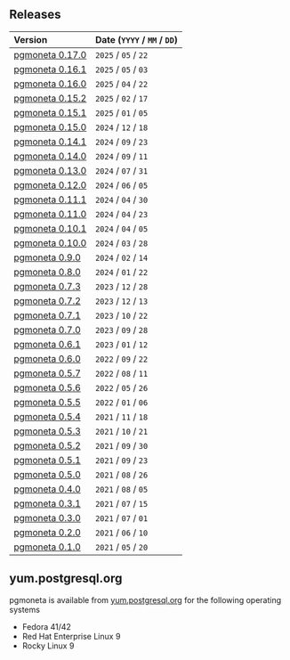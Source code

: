 ## Releases

|Version|Date (`YYYY` / `MM` / `DD`) |
|:---|---|
|[pgmoneta 0.17.0](/_posts/2025-05-22-pgmoneta-0.17.0.html)|`2025` / `05` / `22`|
|[pgmoneta 0.16.1](/_posts/2025-05-03-pgmoneta-0.16.1.html)|`2025` / `05` / `03`|
|[pgmoneta 0.16.0](/_posts/2025-04-22-pgmoneta-0.16.0.html)|`2025` / `04` / `22`|
|[pgmoneta 0.15.2](/_posts/2025-02-17-pgmoneta-0.15.2.html)|`2025` / `02` / `17`|
|[pgmoneta 0.15.1](/_posts/2025-01-05-pgmoneta-0.15.1.html)|`2025` / `01` / `05`|
|[pgmoneta 0.15.0](/_posts/2024-12-18-pgmoneta-0.15.0.html)|`2024` / `12` / `18`|
|[pgmoneta 0.14.1](/_posts/2024-09-23-pgmoneta-0.14.1.html)|`2024` / `09` / `23`|
|[pgmoneta 0.14.0](/_posts/2024-09-11-pgmoneta-0.14.0.html)|`2024` / `09` / `11`|
|[pgmoneta 0.13.0](/_posts/2024-07-31-pgmoneta-0.13.0.html)|`2024` / `07` / `31`|
|[pgmoneta 0.12.0](/_posts/2024-06-05-pgmoneta-0.12.0.html)|`2024` / `06` / `05`|
|[pgmoneta 0.11.1](/_posts/2024-04-30-pgmoneta-0.11.1.html)|`2024` / `04` / `30`|
|[pgmoneta 0.11.0](/_posts/2024-04-23-pgmoneta-0.11.0.html)|`2024` / `04` / `23`|
|[pgmoneta 0.10.1](/_posts/2024-04-05-pgmoneta-0.10.1.html)|`2024` / `04` / `05`|
|[pgmoneta 0.10.0](/_posts/2024-03-28-pgmoneta-0.10.0.html)|`2024` / `03` / `28`|
|[pgmoneta 0.9.0](/_posts/2024-02-14-pgmoneta-0.9.0.html)|`2024` / `02` / `14`|
|[pgmoneta 0.8.0](/_posts/2024-01-22-pgmoneta-0.8.0.html)|`2024` / `01` / `22`|
|[pgmoneta 0.7.3](/_posts/2023-12-28-pgmoneta-0.7.3.html)|`2023` / `12` / `28`|
|[pgmoneta 0.7.2](/_posts/2023-12-13-pgmoneta-0.7.2.html)|`2023` / `12` / `13`|
|[pgmoneta 0.7.1](/_posts/2023-10-22-pgmoneta-0.7.1.html)|`2023` / `10` / `22`|
|[pgmoneta 0.7.0](/_posts/2023-09-28-pgmoneta-0.7.0.html)|`2023` / `09` / `28`|
|[pgmoneta 0.6.1](/_posts/2023-01-12-pgmoneta-0.6.1.html)|`2023` / `01` / `12`|
|[pgmoneta 0.6.0](/_posts/2022-09-22-pgmoneta-0.6.0.html)|`2022` / `09` / `22`|
|[pgmoneta 0.5.7](/_posts/2022-08-11-pgmoneta-0.5.7.html)|`2022` / `08` / `11`|
|[pgmoneta 0.5.6](/_posts/2022-05-26-pgmoneta-0.5.6.html)|`2022` / `05` / `26`|
|[pgmoneta 0.5.5](/_posts/2022-01-06-pgmoneta-0.5.5.html)|`2022` / `01` / `06`|
|[pgmoneta 0.5.4](/_posts/2021-11-18-pgmoneta-0.5.4.html)|`2021` / `11` / `18`|
|[pgmoneta 0.5.3](/_posts/2021-10-21-pgmoneta-0.5.3.html)|`2021` / `10` / `21`|
|[pgmoneta 0.5.2](/_posts/2021-09-30-pgmoneta-0.5.2.html)|`2021` / `09` / `30`|
|[pgmoneta 0.5.1](/_posts/2021-09-23-pgmoneta-0.5.1.html)|`2021` / `09` / `23`|
|[pgmoneta 0.5.0](/_posts/2021-08-26-pgmoneta-0.5.0.html)|`2021` / `08` / `26`|
|[pgmoneta 0.4.0](/_posts/2021-08-05-pgmoneta-0.4.0.html)|`2021` / `08` / `05`|
|[pgmoneta 0.3.1](/_posts/2021-07-15-pgmoneta-0.3.1.html)|`2021` / `07` / `15`|
|[pgmoneta 0.3.0](/_posts/2021-07-01-pgmoneta-0.3.0.html)|`2021` / `07` / `01`|
|[pgmoneta 0.2.0](/_posts/2021-06-10-pgmoneta-0.2.0.html)|`2021` / `06` / `10`|
|[pgmoneta 0.1.0](/_posts/2021-05-20-pgmoneta-0.1.0.html)|`2021` / `05` / `20`|

## yum.postgresql.org

pgmoneta is available from [yum.postgresql.org](https://yum.postgresql.org) for the following operating systems

*   Fedora 41/42
*   Red Hat Enterprise Linux 9
*   Rocky Linux 9
